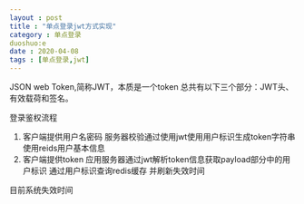 ```yaml
---
layout : post
title : "单点登录jwt方式实现"
category : 单点登录
duoshuo:e
date : 2020-04-08
tags : [单点登录,jwt]
---
```

JSON web Token,简称JWT，本质是一个token 总共有以下三个部分：JWT头、有效载荷和签名。

登录鉴权流程
1. 客户端提供用户名密码 服务器校验通过使用jwt使用用户标识生成token字符串使用reids用户基本信息
2. 客户端提供token 应用服务器通过jwt解析token信息获取payload部分中的用户标识 通过用户标识查询redis缓存 并刷新失效时间

目前系统失效时间  

